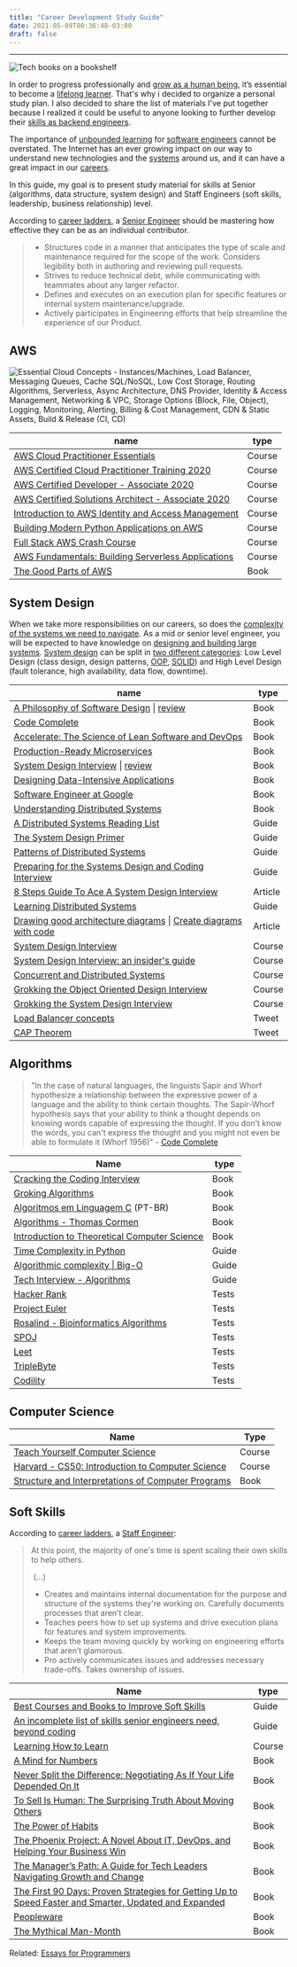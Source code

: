 ```yaml
---
title: "Career Development Study Guide"
date: 2021-05-09T00:36:48-03:00
draft: false
---
```


-----

![Tech books on a bookshelf](/images/tech-books.jpg)


In order to progress professionally and [grow as a human being](https://neilkakkar.com/powerful-life-skills.html), it’s  essential to become a [lifelong learner](https://nesslabs.com/lifelong-learning). That's why i decided to organize a personal study plan. I also decided to share the list of materials  I've put together because I realized it could be useful to anyone  looking to further develop their [skills as backend engineers](https://roadmap.sh/backend).

The importance of [unbounded learning](https://nesslabs.com/unbounded-learning?) for  [software engineers](https://blog.pragmaticengineer.com/advice-to-myself-when-starting-as-a-software-developer/)  cannot be overstated. The Internet has an ever growing impact on our way to understand new technologies and the [systems](https://neilkakkar.com/understanding-systems.html) around us, and it can have a great impact in our [careers](https://blog.theboringtech.io/2020/08/01/dev_career_for_the_long_haul.html).

In this guide, my goal is to present study material for skills at Senior (algorithms, data structure, system design) and Staff Engineers (soft skills, leadership, business relationship) level. 

According to [career ladders](https://career-ladders.dev/engineering/#senior-engineer), a [Senior Engineer](https://career-ladders.dev/engineering/#senior-engineer) should be mastering how effective they can be as an individual contributor.

> - Structures code in a manner that anticipates the type of scale and maintenance required for the scope of the work. Considers legibility both in authoring and reviewing pull requests.
> - Strives to reduce technical debt, while communicating with teammates about any larger refactor.
> - Defines and executes on an execution plan for specific features or  internal system maintenance/upgrade.
> -  Actively participates in Engineering efforts that help streamline the experience of our Product.        

## AWS

![Essential Cloud Concepts - Instances/Machines, Load Balancer, Messaging Queues, Cache SQL/NoSQL, Low Cost Storage, Routing Algorithms, Serverless, Async Architecture, DNS Provider, Identity & Access Management, Networking & VPC, Storage Options (Block, File, Object), Logging, Monitoring, Alerting, Billing & Cost Management, CDN & Static Assets, Build & Release (CI, CD)](/images/cloud-computing.png)

| name                                                         | type   |
| ------------------------------------------------------------ | ------ |
| [AWS Cloud Practitioner Essentials](https://www.coursera.org/learn/aws-cloud-practitioner-essentials#about) | Course |
| [AWS Certified Cloud Practitioner Training 2020](https://www.youtube.com/watch?v=3hLmDS179YE) | Course |
| [AWS Certified Developer - Associate 2020](https://www.youtube.com/watch?v=RrKRN9zRBWs&list=WL&index=59) | Course |
| [AWS Certified Solutions Architect - Associate 2020](https://www.youtube.com/watch?v=Ia-UEYYR44s) | Course |
| [Introduction to AWS Identity and Access Management](https://www.coursera.org/learn/introduction-to-aws-identity-and-access-management) | Course |
| [Building Modern Python Applications on AWS](https://www.coursera.org/learn/building-modern-python-applications-on-aws) | Course |
| [Full Stack AWS Crash Course](https://twitter.com/dabit3/status/1362142573402415106) | Course |
| [AWS Fundamentals: Building Serverless Applications](https://www.coursera.org/learn/aws-fundamentals-building-serverless-applications) | Course |
| [The Good Parts of AWS](https://gumroad.com/l/aws-good-parts) | Book   |

## System Design

When we take more responsibilities on our careers, so does the [complexity of the systems we need to navigate](https://www.siddharthsarda.com/p/developer-progression-as-a-function). As a mid or senior level  engineer, you will be expected to have knowledge on [designing and building large systems](https://twitter.com/sunilc_/status/1354113437496799233). [System design](https://twitter.com/sunilc_/status/1292703584719499264) can be split in [two different categories](https://huspi.com/blog-open/what-the-differences-lld-hld-dld): Low Level Design (class design, design patterns, [OOP](https://en.wikipedia.org/wiki/Object-oriented_programming), [SOLID](https://en.wikipedia.org/wiki/SOLID)) and High Level Design (fault tolerance, high availability, data flow, downtime).

| name                                                         | type    |
| ------------------------------------------------------------ | ------- |
| [A Philosophy of Software Design](https://amzn.to/2PKAuTq) \| [review](https://blog.pragmaticengineer.com/a-philosophy-of-software-design-review/) | Book    |
| [Code Complete](https://amzn.to/2RnkQ0Q)                     | Book    |
| [Accelerate: The Science of Lean Software and DevOps]()      | Book    |
| [Production-Ready Microservices](https://amzn.to/2QPNiIv)    | Book    |
| [System Design Interview](https://amzn.to/2RjWRiM) \| [review](https://blog.pragmaticengineer.com/system-design-interview-an-insiders-guide-review/) | Book    |
| [Designing Data-Intensive Applications](https://amzn.to/3eKU8Hu) | Book    |
| [Software Engineer at Google](https://abseil.io/resources/swe-book) | Book    |
| [Understanding Distributed Systems](https://understandingdistributed.systems/) | Book    |
| [A Distributed Systems Reading List](https://dancres.github.io/Pages/) | Guide   |
| [The System Design Primer](https://github.com/donnemartin/system-design-primer) | Guide   |
| [Patterns of Distributed Systems](https://martinfowler.com/articles/patterns-of-distributed-systems/) | Guide   |
| [Preparing for the Systems Design and Coding Interview](https://blog.pragmaticengineer.com/preparing-for-the-systems-design-and-coding-interviews/) | Guide   |
| [8 Steps Guide To Ace A System Design Interview](https://sunilkumarc.in/8-steps-guide-to-ace-a-system-design-interview) | Article |
| [Learning Distributed Systems](https://www.siddharthsarda.com/p/learning-distributed-systems) | Guide   |
| [Drawing good architecture diagrams](https://www.ncsc.gov.uk/blog-post/drawing-good-architecture-diagrams) \| [Create diagrams with code](https://diagrams.mingrammer.com/) | Article |
| [System Design Interview](https://www.youtube.com/channel/UC9vLsnF6QPYuH51njmIooCQ) | Course  |
| [System Design Interview: an insider's guide](https://courses.systeminterview.com/courses/system-design-interview-an-insider-s-guide) | Course  |
| [Concurrent and Distributed Systems](https://www.youtube.com/playlist?list=PLeKd45zvjcDFUEv_ohr_HdUFe97RItdiB) | Course  |
| [Grokking the Object Oriented Design Interview](https://www.educative.io/courses/grokking-the-object-oriented-design-interview) | Course  |
| [Grokking the System Design Interview](https://www.educative.io/courses/grokking-the-system-design-interview) | Course  |
| [Load Balancer concepts](https://twitter.com/sunilc_/status/1399599996324962304) | Tweet   |
| [CAP Theorem](https://twitter.com/sunilc_/status/1400400067270377475) | Tweet   |

## Algorithms

> "In the case of natural languages, the linguists Sapir and Whorf hypothesize a relationship between the expressive power of a language and the ability to think certain thoughts. The Sapir-Whorf hypothesis says that your ability to think a thought depends on knowing words capable of expressing the thought. If you don't know the words, you can't express the thought and you might not even be able to formulate it (Whorf 1956)" - [Code Complete](https://amzn.to/2RnkQ0Q)

| Name                                                         | type  |
| ------------------------------------------------------------ | ----- |
| [Cracking the Coding Interview](https://amzn.to/3vxNvyX)     | Book  |
| [Groking Algorithms](https://amzn.to/3td9ppJ)                | Book  |
| [Algoritmos em Linguagem C](https://amzn.to/3e8XrsS) (PT-BR) | Book  |
| [Algorithms - Thomas Cormen](https://amzn.to/3eciquF)        | Book  |
| [Introduction to Theoretical Computer Science](https://introtcs.org/) | Book  |
| [Time Complexity in Python](https://wiki.python.org/moin/TimeComplexity) | Guide |
| [Algorithmic complexity \| Big-O](https://github.com/jwasham/coding-interview-university#algorithmic-complexity--big-o--asymptotic-analysis) | Guide |
| [Tech Interview - Algorithms](https://yangshun.github.io/tech-interview-handbook/algorithms/algorithms-introduction) | Guide |
| [Hacker Rank](https://www.hackerrank.com/)                   | Tests |
| [Project Euler](https://projecteuler.net/)                   | Tests |
| [Rosalind - Bioinformatics Algorithms](http://rosalind.info/) | Tests |
| [SPOJ](https://www.spoj.com/)                                | Tests |
| [Leet](https://leetcode.com/)                                | Tests |
| [TripleByte](https://triplebyte.com)                         | Tests |
| [Codility](https://www.codility.com/)                        | Tests |

## Computer Science

| Name                                                         | Type   |
| ------------------------------------------------------------ | ------ |
| [Teach Yourself Computer Science](https://teachyourselfcs.com/) | Course |
| [Harvard - CS50: Introduction to Computer Science](https://online-learning.harvard.edu/course/cs50-introduction-computer-science?delta=0) | Course |
| [Structure and Interpretations of Computer Programs](https://mitpress.mit.edu/sites/default/files/sicp/full-text/book/book.html) | Book   |

## Soft Skills

According to [career ladders](https://career-ladders.dev/engineering/#senior-engineer), a [Staff Engineer](https://career-ladders.dev/engineering/#staff-engineer):

> At this point, the majority of one's time is spent scaling their own skills to help others.
>
> ​	(...)
>
> - Creates and maintains internal documentation for the purpose and structure of the systems they're working on. Carefully documents processes that aren’t clear.        
> - Teaches peers how to set up systems and drive execution plans for features and system improvements.        
> - Keeps the team moving quickly by working on engineering efforts that aren’t glamorous.
> - Pro actively communicates issues and addresses necessary trade-offs. Takes ownership of issues. 

| Name                                                         | type   |
| ------------------------------------------------------------ | ------ |
| [Best Courses and Books to Improve Soft Skills](https://engineerseekingfire.com/best-courses-and-books-to-improve-soft-skills/) | Guide  |
| [An incomplete list of skills senior engineers need, beyond coding](https://www.elidedbranches.com/2021/06/an-incomplete-list-of-skills-senior.htm) | Guide  |
| [Learning How to Learn](https://www.coursera.org/learn/learning-how-to-learn) | Course |
| [A Mind for Numbers](https://amzn.to/2RphkTk)                | Book   |
| [Never Split the Difference: Negotiating As If Your Life Depended On It](https://www.amazon.com/gp/product/0062407805/) | Book   |
| [To Sell Is Human: The Surprising Truth About Moving Others](https://www.amazon.com/gp/product/1594631905/) | Book   |
| [The Power of Habits](https://amzn.to/3vKlYdv)               | Book   |
| [The Phoenix Project: A Novel About IT, DevOps, and Helping Your Business Win](https://amzn.to/3vOgWgq) | Book   |
| [The Manager’s Path: A Guide for Tech Leaders Navigating Growth and Change](https://amzn.to/3eZXaYi) | Book   |
| [The First 90 Days: Proven Strategies for Getting Up to Speed Faster and Smarter, Updated and Expanded](https://amzn.to/3xTuAAo) | Book   |
| [Peopleware](https://amzn.to/3hcdFU5)                        | Book   |
| [The Mythical Man-Month](https://amzn.to/3nR2ZLT)            | Book   |

Related: [Essays for Programmers](/posts/essays-for-programmers/)